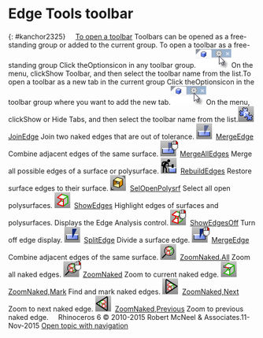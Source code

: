 ---
---


# Edge Tools toolbar
{: #kanchor2325}
 [![images/transparent.gif](images/transparent.gif)To open a toolbar](javascript:void(0);) Toolbars can be opened as a free-standing group or added to the current group.
To open a toolbar as a free-standing group
Click theOptionsicon in any toolbar group.![images/toolbar-howtoopen.png](images/toolbar-howtoopen.png)On the menu, clickShow Toolbar, and then select the toolbar name from the list.To open a toolbar as a new tab in the current group
Click theOptionsicon in the toolbar group where you want to add the new tab.![images/toolbar-howtoopen.png](images/toolbar-howtoopen.png)On the menu, clickShow or Hide Tabs, and then select the toolbar name from the list.![images/joinedge.png](images/joinedge.png) [JoinEdge](joinedge.html) 
Join two naked edges that are out of tolerance.
![images/mergeedge.png](images/mergeedge.png) [MergeEdge](mergeedge.html) 
Combine adjacent edges of the same surface.
![images/mergealledges.png](images/mergealledges.png) [MergeAllEdges](mergealledges.html) 
Merge all possible edges of a surface or polysurface.
![images/rebuildedges.png](images/rebuildedges.png) [RebuildEdges](rebuildedges.html) 
Restore surface edges to their surface.
![images/selopenpolysrf.png](images/selopenpolysrf.png) [SelOpenPolysrf](selection-commands.html#selopenpolysrf) 
Select all open polysurfaces.
![images/showedges.png](images/showedges.png) [ShowEdges](showedges.html) 
Highlight edges of surfaces and polysurfaces. Displays the Edge Analysis control.
![images/showedgesoff.png](images/showedgesoff.png) [ShowEdgesOff](showedges.html#showedgesoff) 
Turn off edge display.
![images/splitedge.png](images/splitedge.png) [SplitEdge](splitedge.html) 
Divide a surface edge.
![images/mergeedge-splitedge-rt.png](images/mergeedge-splitedge-rt.png) [MergeEdge](mergeedge.html) 
Combine adjacent edges of the same surface.
![images/zoomnaked-all.png](images/zoomnaked-all.png) [ZoomNaked.All](zoomnaked.html) 
Zoom all naked edges.
![images/zoomnaked-rt.png](images/zoomnaked-rt.png) [ZoomNaked](zoomnaked.html) 
Zoom to current naked edge.
![images/zoomnaked-mark.png](images/zoomnaked-mark.png) [ZoomNaked,Mark](zoomnaked.html) 
Find and mark naked edges.
![images/zoomnaked-next.png](images/zoomnaked-next.png) [ZoomNaked,Next](zoomnaked.html) 
Zoom to next naked edge.
![images/zoomnaked-previous.png](images/zoomnaked-previous.png) [ZoomNaked,Previous](zoomnaked.html) 
Zoom to previous naked edge.
&#160;
&#160;
Rhinoceros 6 © 2010-2015 Robert McNeel &amp; Associates.11-Nov-2015
 [Open topic with navigation](edge-tools-toolbar.html) 

